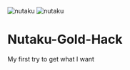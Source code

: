 ![nutaku](https://user-images.githubusercontent.com/90842334/133639930-3b851380-a8be-4415-bb69-0aa043ac7c22.png)
![nutaku](https://user-images.githubusercontent.com/90842334/133639937-edf342e4-b169-4bcb-98a4-278172c1d6f2.jpg)
# Nutaku-Gold-Hack
My first try to get what I want
